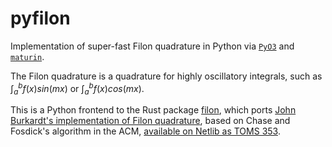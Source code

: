 # pyfilon
Implementation of super-fast Filon quadrature in Python
via [`PyO3`](https://github.com/PyO3/pyo3) and [`maturin`](https://github.com/PyO3/maturin).

The Filon quadrature is a quadrature for highly oscillatory
integrals, such as $\int_a^b f(x) sin(mx)$ or $\int_a^b f(x) cos(mx)$.

This is a Python frontend to the Rust package [filon](https://github.com/alexhroom/filon), 
which ports [John Burkardt's implementation of Filon quadrature](https://people.math.sc.edu/Burkardt/cpp_src/filon/filon.html),
based on Chase and Fosdick's algorithm in the ACM, [available on Netlib as TOMS 353](https://netlib.org/toms/index.html).
